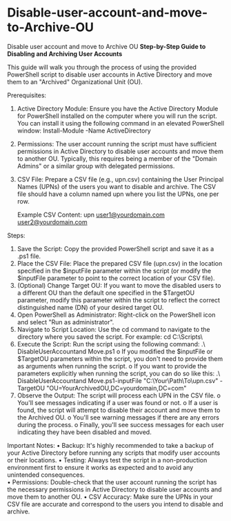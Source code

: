 # Disable-user-account-and-move-to-Archive-OU
Disable user account and move to Archive OU
**Step-by-Step Guide to Disabling and Archiving User Accounts**

This guide will walk you through the process of using the provided PowerShell script to disable user accounts in Active Directory and move them to an "Archived" Organizational Unit (OU).

Prerequisites:
1.	Active Directory Module: Ensure you have the Active Directory Module for PowerShell installed on the computer where you will run the script. You can install it using the following command in an elevated PowerShell window:
Install-Module -Name ActiveDirectory
2.	Permissions: The user account running the script must have sufficient permissions in Active Directory to disable user accounts and move them to another OU. Typically, this requires being a member of the "Domain Admins" or a similar group with delegated permissions.
3.	CSV File: Prepare a CSV file (e.g., upn.csv) containing the User Principal Names (UPNs) of the users you want to disable and archive. The CSV file should have a column named upn where you list the UPNs, one per row.

    Example CSV Content:
    upn
    user1@yourdomain.com
    user2@yourdomain.com

Steps:
1.	Save the Script: Copy the provided PowerShell script and save it as a .ps1 file.
2.	Place the CSV File: Place the prepared CSV file (upn.csv) in the location specified in the $inputFile parameter within the script (or modify the $inputFile parameter to point to the correct location of your CSV file).
3.	(Optional) Change Target OU: If you want to move the disabled users to a different OU than the default one specified in the $TargetOU parameter, modify this parameter within the script to reflect the correct distinguished name (DN) of your desired target OU.
4.	Open PowerShell as Administrator: Right-click on the PowerShell icon and select "Run as administrator".
5.	Navigate to Script Location: Use the cd command to navigate to the directory where you saved the script. For example:
    cd C:\Scripts\ 
6.	Execute the Script: Run the script using the following command:
    .\ DisableUserAccountand Move.ps1
    o	If you modified the $inputFile or $TargetOU parameters within the script, you don't need to provide them as arguments when running the script.
    o	If you want to provide the parameters explicitly when running the script, you can do so like this:
    .\ DisableUserAccountand Move.ps1-inputFile "C:\Your\Path\To\upn.csv" -TargetOU "OU=YourArchivedOU,DC=yourdomain,DC=com"
7.	Observe the Output: The script will process each UPN in the CSV file.
    o	You'll see messages indicating if a user was found or not.
    o	If a user is found, the script will attempt to disable their account and move them to the Archived OU.
    o	You'll see warning messages if there are any errors during the process.
    o	Finally, you'll see success messages for each user indicating they have been disabled and moved.

Important Notes:
•	Backup: It's highly recommended to take a backup of your Active Directory before running any scripts that modify user accounts or their locations.
•	Testing: Always test the script in a non-production environment first to ensure it works as expected and to avoid any unintended consequences.   
•	Permissions: Double-check that the user account running the script has the necessary permissions in Active Directory to disable user accounts and move them to another OU.
•	CSV Accuracy: Make sure the UPNs in your CSV file are accurate and correspond to the users you intend to disable and archive.

